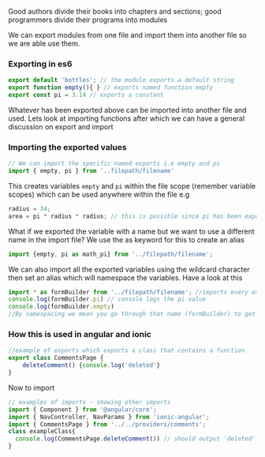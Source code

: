 Good authors divide their books into chapters and sections; good programmers divide their programs into modules

We can export modules from one file and import them into another file so we are able use them.

### Exporting in es6
```javascript
export default 'bottles'; // the module exports a default string
export function empty(){ } // exports named function empty
export const pi = 3.14 // exports a constant
```
Whatever has been exported above can be imported into another file and used. Lets look at importing functions after which we can have a general discussion on export and import

### Importing the exported values
```javascript
// We can import the specific named exports i.e empty and pi
import { empty, pi } from '..filepath/filename'
```
This creates variables `empty` and `pi` within the file scope (remember variable scopes) which can be used anywhere within the file e.g
```javascript
radius = 34;
area = pi * radius * radius; // this is possible since pi has been exported and imported into this file
```
What if we exported the variable with a name but we want to use a different name in the import file? We use the as keyword for this to create an alias
```javascript
import {empty, pi as math_pi} from '../filepath/filename';
```
We can also import all the exported variables using the wildcard character then set an alias which will namespace the variables. Have a look at this
```javascript
import * as formBuilder from '../filepath/filename'; //imports every exported member from the file
console.log(formBuilder.pi) // console logs the pi value
console.log(formBuilder.empty)
//By namespacing we mean you go through that name (formBuilder) to get to the variable
```

### How this is used in angular and ionic
```javascript
//example of exports which exports a class that contains a function
export class CommentsPage {
    deleteComment() {console.log('deleted'}
}
```
Now to import
```javascript
// examples of imports - showing other imports
import { Component } from '@angular/core';
import { NavController, NavParams } from 'ionic-angular';
import { CommentsPage } from '../../providers/comments';
class exampleClass{
  console.log(CommentsPage.deleteComment()) // should output 'deleted'
}
```